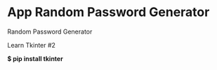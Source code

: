 # App Random Password Generator
Random Password Generator

Learn Tkinter #2

**$ pip install tkinter**  
